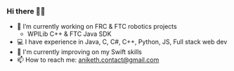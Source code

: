 <!--
### Hi there 👋
**ankthba/ankthba** is a ✨ _special_ ✨ repository because its `README.md` (this file) appears on your GitHub profile.

Here are some ideas to get you started:

- 🔭 I’m currently working on ...
- 🌱 I’m currently learning ...
- 👯 I’m looking to collaborate on ...
- 🤔 I’m looking for help with ...
- 💬 Ask me about ...
- 📫 How to reach me: ...
- 😄 Pronouns: ...
- ⚡ Fun fact: ...
-->

### Hi there ✌🏻
- 🔭 I’m currently working on FRC & FTC robotics projects
  - WPILib C++ & FTC Java SDK
- 💻 I have experience in Java, C, C#, C++, Python, JS, Full stack web dev
- 🌱 I'm currently improving on my Swift skills
- 📫 How to reach me: aniketh.contact@gmail.com

